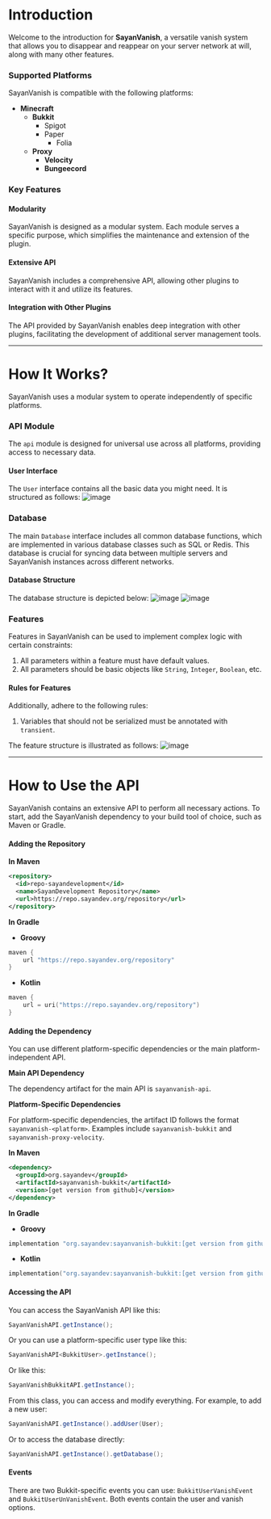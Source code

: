 # Introduction

Welcome to the introduction for **SayanVanish**, a versatile vanish system that allows you to disappear and reappear on your server network at will, along with many other features.

### Supported Platforms

SayanVanish is compatible with the following platforms:

* **Minecraft**
  * **Bukkit**
    - Spigot
    - Paper
      - Folia 
  * **Proxy**
    * **Velocity**
    * **Bungeecord**

### Key Features

#### Modularity

SayanVanish is designed as a modular system. Each module serves a specific purpose, which simplifies the maintenance and extension of the plugin.

#### Extensive API

SayanVanish includes a comprehensive API, allowing other plugins to interact with it and utilize its features.

#### Integration with Other Plugins

The API provided by SayanVanish enables deep integration with other plugins, facilitating the development of additional server management tools.

***
# How It Works?

SayanVanish uses a modular system to operate independently of specific platforms.

### API Module

The `api` module is designed for universal use across all platforms, providing access to necessary data.

#### User Interface

The `User` interface contains all the basic data you might need. It is structured as follows:
![image](https://github.com/Syrent/SayanVanish/assets/56670179/c2fef0bb-c16b-4a12-aa51-2db30760486a)

### Database

The main `Database` interface includes all common database functions, which are implemented in various database classes such as SQL or Redis. This database is crucial for syncing data between multiple servers and SayanVanish instances across different networks.

#### Database Structure

The database structure is depicted below:
![image](https://github.com/Syrent/SayanVanish/assets/56670179/53bd3ee5-ddf4-4147-8989-fa1c0bee97dc)
![image](https://github.com/Syrent/SayanVanish/assets/56670179/89efba5a-383e-4bea-b683-769ee2acf335)


### Features

Features in SayanVanish can be used to implement complex logic with certain constraints:

1. All parameters within a feature must have default values.
2. All parameters should be basic objects like `String`, `Integer`, `Boolean`, etc.

#### Rules for Features

Additionally, adhere to the following rules:

1. Variables that should not be serialized must be annotated with `transient`.

The feature structure is illustrated as follows:
![image](https://github.com/Syrent/SayanVanish/assets/56670179/6a08bdf1-a24f-41f9-9910-9b7a251df204)


***

# How to Use the API

SayanVanish contains an extensive API to perform all necessary actions. To start, add the SayanVanish dependency to your build tool of choice, such as Maven or Gradle.

#### Adding the Repository

**In Maven**

```xml
<repository>
  <id>repo-sayandevelopment</id>
  <name>SayanDevelopment Repository</name>
  <url>https://repo.sayandev.org/repository</url>
</repository>
```

**In Gradle**

* **Groovy**

```groovy
maven {
    url "https://repo.sayandev.org/repository"
}
```

* **Kotlin**

```kotlin
maven {
    url = uri("https://repo.sayandev.org/repository")
}
```

#### Adding the Dependency

You can use different platform-specific dependencies or the main platform-independent API.

**Main API Dependency**

The dependency artifact for the main API is `sayanvanish-api`.

**Platform-Specific Dependencies**

For platform-specific dependencies, the artifact ID follows the format `sayanvanish-<platform>`. Examples include `sayanvanish-bukkit` and `sayanvanish-proxy-velocity`.

**In Maven**

```xml
<dependency>
  <groupId>org.sayandev</groupId>
  <artifactId>sayanvanish-bukkit</artifactId>
  <version>[get version from github]</version>
</dependency>
```

**In Gradle**

* **Groovy**

```groovy
implementation "org.sayandev:sayanvanish-bukkit:[get version from github]"
```

* **Kotlin**

```kotlin
implementation("org.sayandev:sayanvanish-bukkit:[get version from github]")
```

#### Accessing the API

You can access the SayanVanish API like this:

```java
SayanVanishAPI.getInstance();
```

Or you can use a platform-specific user type like this:

```java
SayanVanishAPI<BukkitUser>.getInstance();
```

Or like this:

```java
SayanVanishBukkitAPI.getInstance();
```

From this class, you can access and modify everything. For example, to add a new user:

```java
SayanVanishAPI.getInstance().addUser(User);
```

Or to access the database directly:

```java
SayanVanishAPI.getInstance().getDatabase();
```

#### Events

There are two Bukkit-specific events you can use: `BukkitUserVanishEvent` and `BukkitUserUnVanishEvent`. Both events contain the user and vanish options.
